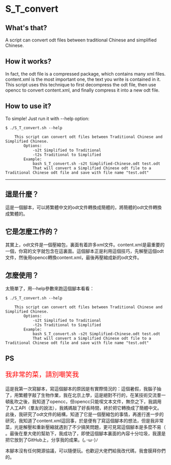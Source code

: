 # S_T_convert

## What's that?
A script can convert odt files between traditional Chinese and simplified Chinese.

## How it works?
In fact, the odt file is a compressed package, which contains many xml files. content.xml is the most important one, the text you write is contained in it. This script uses this technique to first decompress the odt file, then use opencc to convert content.xml, and finally compress it into a new odt file.

## How to use it?
To simple! Just run it with --help option:
```shell
$ ./S_T_convert.sh --help

    This script can convert odt files between Traditional Chinese and Simplified Chinese.
        Options:
            -s2t Simplified to Traditional
            -t2s Traditional to Simplified
        Example:
            bash S_T_convert.sh -s2t Simplified-Chinese.odt test.odt
            That will convert a Simplified Chinese odt file to a Traditional Chinese odt file and save with file name "test.odt"
```

***

## 這是什麼？
這是一個腳本，可以將繁體中文的odt文件轉換成簡體的，將簡體的odt文件轉換成繁體的。

## 它是怎麼工作的？
其實上，odt文件是一個壓縮包，裏面有着許多xml文件。content.xml是最重要的一個，你寫的文字就包含在這裏面。這個腳本正是利用這個技巧，先解壓這個odt文件，然後用opencc轉換content.xml，最後再壓縮成新的odt文件。

## 怎麼使用？
太簡單了，用--help參數來跑這個腳本看看：
```shell
$ ./S_T_convert.sh --help

    This script can convert odt files between Traditional Chinese and Simplified Chinese.
        Options:
            -s2t Simplified to Traditional
            -t2s Traditional to Simplified
        Example:
            bash S_T_convert.sh -s2t Simplified-Chinese.odt test.odt
            That will convert a Simplified Chinese odt file to a Traditional Chinese odt file and save with file name "test.odt"
```

## PS
<p style="font-size: 150%; color: red;">我非常的菜，請別嘲笑我</p>
這是我第一次寫腳本，寫這個腳本的原因是有實際情況的：這個暑假，我腦子抽了，用繁體字敲了生物作業，我在北京上學，這是絕對不行的，在某技術交流羣一頓亂吹之後，我知道了opencc，但opencc只能喫文本文件，無奈之下，我調用了人工API（羣友的說法），我媽媽敲了好長時間，終於把它轉換成了簡體中文。此後，我研究了odt文件的結構，知道了它是一個壓縮包的事情，再進行進一步的研究，我知道了content.xml這回事，於是便有了寫這個腳本的想法，但是我非常菜，光是解壓和重新壓縮就遇到了不少搞笑問題，更可見寫這個腳本是多麼不易（  。最後在羣大佬的幫助下，我成功了，即使這個腳本裏面的內容十分垃圾，我還是把它放到了GitHub上，分享我的成果。(｡･ω･)ﾉ

本腳本沒有任何開源協議，可以隨便玩。也歡迎大佬們給我改代碼，我會膜拜你們的。
